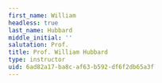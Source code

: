 ```yaml
---
first_name: William
headless: true
last_name: Hubbard
middle_initial: ''
salutation: Prof.
title: Prof. William Hubbard
type: instructor
uid: 6ad82a17-ba8c-af63-b592-df6f2db65a3f
---
```

